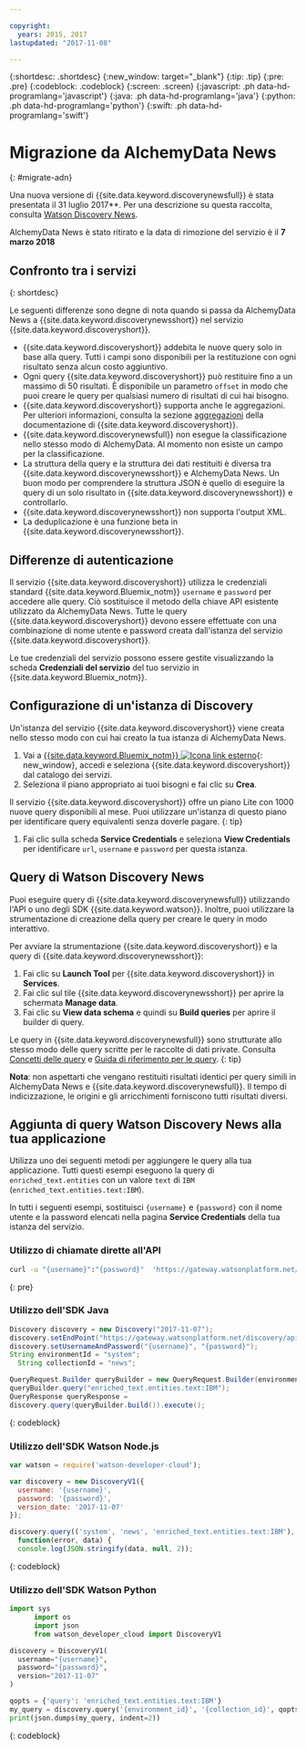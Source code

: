 ```yaml
---

copyright:
  years: 2015, 2017
lastupdated: "2017-11-08"

---
```


{:shortdesc: .shortdesc}
{:new_window: target="_blank"}
{:tip: .tip}
{:pre: .pre}
{:codeblock: .codeblock}
{:screen: .screen}
{:javascript: .ph data-hd-programlang='javascript'}
{:java: .ph data-hd-programlang='java'}
{:python: .ph data-hd-programlang='python'}
{:swift: .ph data-hd-programlang='swift'}

# Migrazione da AlchemyData News
{: #migrate-adn}

Una nuova versione di {{site.data.keyword.discoverynewsfull}} è stata presentata il 31 luglio 2017**. Per una descrizione su questa raccolta, consulta [Watson Discovery News](/docs/services/discovery/watson-discovery-news.html). 

AlchemyData News è stato ritirato e la data di rimozione del servizio è il **7 marzo 2018**

## Confronto tra i servizi
{: shortdesc}

Le seguenti differenze sono degne di nota quando si passa da AlchemyData News a {{site.data.keyword.discoverynewsshort}} nel servizio {{site.data.keyword.discoveryshort}}.

- {{site.data.keyword.discoveryshort}} addebita le nuove query solo in base alla query. Tutti i campi sono disponibili per la restituzione con ogni risultato senza alcun costo aggiuntivo.
- Ogni query {{site.data.keyword.discoveryshort}} può restituire fino a un massimo di 50 risultati. È disponibile un parametro `offset` in modo che puoi creare le query per qualsiasi numero di risultati di cui hai bisogno.
- {{site.data.keyword.discoveryshort}} supporta anche le aggregazioni. Per ulteriori informazioni, consulta la sezione [aggregazioni](/docs/services/discovery/query-reference.html#aggregations) della documentazione di {{site.data.keyword.discoveryshort}}.
- {{site.data.keyword.discoverynewsfull}} non esegue la classificazione nello stesso modo di AlchemyData. Al momento non esiste un campo per la classificazione.
- La struttura della query e la struttura dei dati restituiti è diversa tra {{site.data.keyword.discoverynewsshort}} e AlchemyData News. Un buon modo per comprendere la struttura JSON è quello di eseguire la query di un solo risultato in {{site.data.keyword.discoverynewsshort}} e controllarlo.
- {{site.data.keyword.discoverynewsshort}} non supporta l'output XML.
- La deduplicazione è una funzione beta in {{site.data.keyword.discoverynewsshort}}.

## Differenze di autenticazione

Il servizio {{site.data.keyword.discoveryshort}} utilizza le credenziali standard {{site.data.keyword.Bluemix_notm}} `username` e `password` per accedere alle query. Ciò sostituisce il metodo della chiave API esistente utilizzato da AlchemyData News. Tutte le query {{site.data.keyword.discoveryshort}} devono essere effettuate con una combinazione di nome utente e password creata dall'istanza del servizio {{site.data.keyword.discoveryshort}}.

Le tue credenziali del servizio possono essere gestite visualizzando la scheda **Credenziali del servizio** del tuo servizio in {{site.data.keyword.Bluemix_notm}}.

## Configurazione di un'istanza di Discovery

Un'istanza del servizio {{site.data.keyword.discoveryshort}} viene creata nello stesso modo con cui hai creato la tua istanza di AlchemyData News.

1. Vai a [{{site.data.keyword.Bluemix_notm}} ![Icona link esterno](../../icons/launch-glyph.svg "Icona link esterno")](https://console.ng.bluemix.net/catalog/services/discovery/){: new_window}, accedi e seleziona {{site.data.keyword.discoveryshort}} dal catalogo dei servizi.
1. Seleziona il piano appropriato ai tuoi bisogni e fai clic su **Crea**.

  Il servizio {{site.data.keyword.discoveryshort}} offre un piano Lite con 1000 nuove query disponibili al mese. Puoi utilizzare un'istanza di questo piano per identificare query equivalenti senza doverle pagare.
  {: tip}

1. Fai clic sulla scheda **Service Credentials** e seleziona **View Credentials** per identificare `url`, `username` e `password` per questa istanza.

## Query di Watson Discovery News

Puoi eseguire query di {{site.data.keyword.discoverynewsfull}} utilizzando l'API o uno degli SDK {{site.data.keyword.watson}}. Inoltre, puoi utilizzare la strumentazione di creazione della query per creare le query in modo interattivo.

Per avviare la strumentazione {{site.data.keyword.discoveryshort}} e la query di {{site.data.keyword.discoverynewsshort}}:

1. Fai clic su **Launch Tool** per {{site.data.keyword.discoveryshort}} in **Services**.
1. Fai clic sul tile {{site.data.keyword.discoverynewsshort}} per aprire la schermata **Manage data**.
1. Fai clic su **View data schema** e quindi su **Build queries** per aprire il builder di query.

  Le query in {{site.data.keyword.discoverynewsfull}} sono strutturate allo stesso modo delle query scritte per le raccolte di dati private. Consulta [Concetti delle query](/docs/services/discovery/using.html) e [Guida di riferimento per le query](/docs/services/discovery/query-reference.html).
  {: tip}

**Nota**: non aspettarti che vengano restituiti risultati identici per query simili in AlchemyData News e {{site.data.keyword.discoverynewsfull}}. Il tempo di indicizzazione, le origini e gli arricchimenti forniscono tutti risultati diversi.

## Aggiunta di query Watson Discovery News alla tua applicazione

Utilizza uno dei seguenti metodi per aggiungere le query alla tua applicazione. Tutti questi esempi eseguono la query di `enriched_text.entities` con un valore `text` di `IBM` (`enriched_text.entities.text:IBM`).

In tutti i seguenti esempi, sostituisci `{username}` e `{password}` con il nome utente e la password elencati nella pagina **Service Credentials** della tua istanza del servizio.

### Utilizzo di chiamate dirette all'API

```bash
curl -u "{username}":"{password}"  'https://gateway.watsonplatform.net/discovery/api/v1/environments/system/collections/news/query?version=2017-11-07&query=enriched_text.entities.text:IBM'
```
{: pre}

### Utilizzo dell'SDK Java

```java
Discovery discovery = new Discovery("2017-11-07");
discovery.setEndPoint("https://gateway.watsonplatform.net/discovery/api/v1");
discovery.setUsernameAndPassword("{username}", "{password}");  
String environmentId = "system";
  String collectionId = "news";

QueryRequest.Builder queryBuilder = new QueryRequest.Builder(environmentId,collectionId);  
queryBuilder.query("enriched_text.entities.text:IBM");  
QueryResponse queryResponse =  
discovery.query(queryBuilder.build()).execute();
```
{: codeblock}

### Utilizzo dell'SDK Watson Node.js

```javascript
var watson = require('watson-developer-cloud');

var discovery = new DiscoveryV1({  
  username: '{username}',  
  password: '{password}',  
  version_date: '2017-11-07'  
});  

discovery.query(('system', 'news', 'enriched_text.entities.text:IBM'),  
  function(error, data) {  
  console.log(JSON.stringify(data, null, 2));  
```
{: codeblock}

### Utilizzo dell'SDK Watson Python

```python
import sys
      import os
      import json
      from watson_developer_cloud import DiscoveryV1

discovery = DiscoveryV1(
  username="{username}",
  password="{password}",
  version="2017-11-07"
)

qopts = {'query': 'enriched_text.entities.text:IBM'}
my_query = discovery.query('{environment_id}', '{collection_id}', qopts)
print(json.dumps(my_query, indent=2))
```
{: codeblock}
